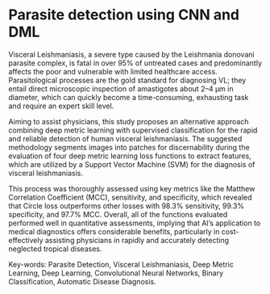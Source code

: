 # Parasite detection using CNN and DML

Visceral Leishmaniasis, a severe type caused by the Leishmania donovani parasite complex,
is fatal in over 95% of untreated cases and predominantly affects the poor and vulnerable with
limited healthcare access. Parasitological processes are the gold standard for diagnosing VL;
they entail direct microscopic inspection of amastigotes about 2–4 μm in diameter, which can
quickly become a time-consuming, exhausting task and require an expert skill level.

Aiming to assist physicians, this study proposes an alternative approach combining deep metric learning
with supervised classification for the rapid and reliable detection of human visceral leishmaniasis.
The suggested methodology segments images into patches for discernability during the
evaluation of four deep metric learning loss functions to extract features, which are utilized
by a Support Vector Machine (SVM) for the diagnosis of visceral leishmaniasis.

This process
was thoroughly assessed using key metrics like the Matthew Correlation Coefficient (MCC),
sensitivity, and specificity, which revealed that Circle loss outperforms other losses with 98.3%
sensitivity, 99.3% specificity, and 97.7% MCC. Overall, all of the functions evaluated performed
well in quantitative assessments, implying that AI’s application to medical diagnostics
offers considerable benefits, particularly in cost-effectively assisting physicians in rapidly and
accurately detecting neglected tropical diseases.

Key-words: Parasite Detection, Visceral Leishmaniasis, Deep Metric Learning, Deep Learning,
Convolutional Neural Networks, Binary Classification, Automatic Disease Diagnosis.